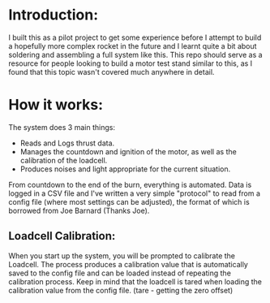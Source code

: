 # Introduction: 
I built this as a pilot project to get some experience before I attempt to build a hopefully more complex rocket in the future and I learnt quite a bit about soldering and assembling a full system like this. This repo should
serve as a resource for people looking to build a motor test stand similar to this, as I found that this topic wasn't covered much anywhere in detail.

# How it works:
The system does 3 main things: 
- Reads and Logs thrust data. 
- Manages the countdown and ignition of the motor, as well as the calibration of the loadcell. 
- Produces noises and light appropriate for the current situation.
  
From countdown to the end of the burn, everything is automated. Data is logged in a CSV file and I've written a very simple "protocol" to read from a config file (where most settings can be adjusted), the format of which is borrowed from Joe Barnard (Thanks Joe). 
## Loadcell Calibration: 
When you start up the system, you will be prompted to calibrate the Loadcell. The process produces a calibration value that is automatically saved to the config file and can be loaded instead of repeating the calibration process. Keep in mind that the loadcell is tared when loading the calibration value from the config file. (tare - getting the zero offset)
